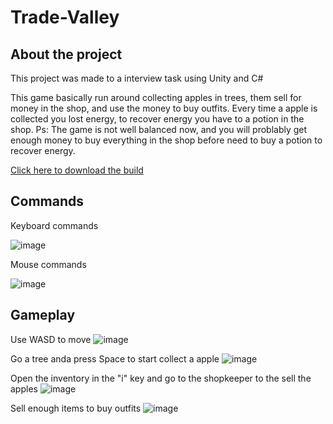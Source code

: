 # Trade-Valley
## About the project
This project was made to a interview task using Unity and C#

This game basically run around collecting apples in trees, them sell for money in the shop, and use the money to buy outfits.
Every time a apple is collected you lost energy, to recover energy you have to a potion in the shop.
Ps: The game is not well balanced now, and you will problably get enough money to buy everything in the shop before need to buy a potion to recover energy.

[Click here to download the build](https://github.com/JG209/Trade-Valley/releases/tag/build)

## Commands
Keyboard commands

![image](https://user-images.githubusercontent.com/26046947/182213830-6bac8c09-af8a-4018-bab1-cdfb4d68f65f.png)

Mouse commands

![image](https://user-images.githubusercontent.com/26046947/182217239-160e9716-8ad5-4df4-b6ac-3a31771c82a3.png)

## Gameplay
Use WASD to move
![image](https://user-images.githubusercontent.com/26046947/182227600-e63898de-bf07-491d-8a64-573502164215.png)

Go a tree anda press Space to start collect a apple
![image](https://user-images.githubusercontent.com/26046947/182228252-6ccc4abb-8582-4fa8-9e70-f09b660d062c.png)

Open the inventory in the "i" key and go to the shopkeeper to the sell the apples
![image](https://user-images.githubusercontent.com/26046947/182228514-d4cc3874-72f1-436a-8908-1ce466bccb2c.png)

Sell enough items to buy outfits
![image](https://user-images.githubusercontent.com/26046947/182228796-8ad282ba-566a-442b-af02-8f5acb22b34f.png)
